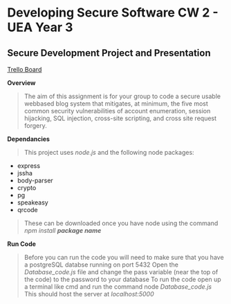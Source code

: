 # Developing Secure Software CW 2 - UEA Year 3
## Secure Development Project and Presentation  

[Trello Board](https://trello.com/b/yLVC8BuY/dss2022-23-002-ug06)

**Overview**  
>The aim of this assignment is for your group to code a secure usable webbased blog system that mitigates, at minimum, the five most common
security vulnerabilities of account enumeration, session hijacking, SQL
injection, cross-site scripting, and cross site request forgery.  
  
**Dependancies**  
>This project uses *node.js* and the following node packages:
- express
- jssha
- body-parser
- crypto
- pg
- speakeasy
- qrcode
>These can be downloaded once you have node using the command *npm install **package name***


**Run Code**
>Before you can run the code you will need to make sure that you have a postgreSQL databse running on port 5432
>Open the *Database_code.js* file and change the pass variable (near the top of the code) to the password to your database 
>To run the code open up a terminal like cmd and run the command
>node *Database_code.js*
>This should host the server at *localhost:5000*






